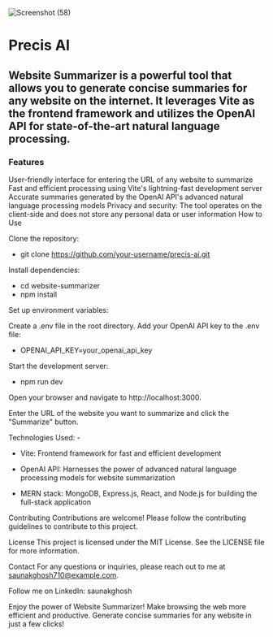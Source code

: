 ![Screenshot (58)](https://github.com/Saunakghosh10/Precis-ai/assets/76943154/ba7d0bf2-5772-48a6-86ad-4aacad386519)

# Precis AI

## Website Summarizer is a powerful tool that allows you to generate concise summaries for any website on the internet. It leverages Vite as the frontend framework and utilizes the OpenAI API for state-of-the-art natural language processing.

### Features
User-friendly interface for entering the URL of any website to summarize
Fast and efficient processing using Vite's lightning-fast development server
Accurate summaries generated by the OpenAI API's advanced natural language processing models
Privacy and security: The tool operates on the client-side and does not store any personal data or user information
How to Use

Clone the repository:

* git clone https://github.com/your-username/precis-ai.git

Install dependencies:

* cd website-summarizer
* npm install

Set up environment variables:

Create a .env file in the root directory.
Add your OpenAI API key to the .env file:

* OPENAI_API_KEY=your_openai_api_key

Start the development server:

* npm run dev

Open your browser and navigate to http://localhost:3000.

Enter the URL of the website you want to summarize and click the "Summarize" button.

Technologies Used: -

* Vite: Frontend framework for fast and efficient development

* OpenAI API: Harnesses the power of advanced natural language processing models for website summarization

* MERN stack: MongoDB, Express.js, React, and Node.js for building the full-stack application

Contributing
Contributions are welcome! Please follow the contributing guidelines to contribute to this project.

License
This project is licensed under the MIT License. See the LICENSE file for more information.

Contact
For any questions or inquiries, please reach out to me at saunakghosh710@example.com.

Follow me on LinkedIn: saunakghosh

Enjoy the power of Website Summarizer! Make browsing the web more efficient and productive. Generate concise summaries for any website in just a few clicks!
